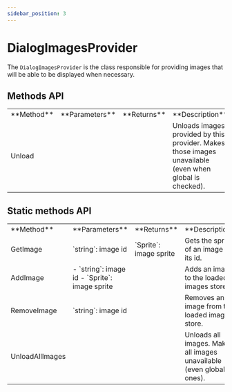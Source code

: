 ```yaml
---
sidebar_position: 3
---
```


# DialogImagesProvider

The `DialogImagesProvider` is the class responsible for providing images that will be able to be displayed when necessary.

## Methods API

<table>
    <tbody>
        <tr>
            <td>**Method**</td>
            <td>**Parameters**</td>
            <td>**Returns**</td>
            <td>**Description**</td>
        </tr>
        <tr>
            <td>Unload</td>
            <td></td>
            <td></td>
            <td>Unloads images provided by this provider. Makes those images unavailable (even when global is checked).</td>
        </tr>
    </tbody>
</table>

## Static methods API

<table>
    <tbody>
        <tr>
            <td>**Method**</td>
            <td>**Parameters**</td>
            <td>**Returns**</td>
            <td>**Description**</td>
        </tr>
        <tr>
            <td>GetImage</td>
            <td>`string`: image id</td>
            <td>`Sprite`: image sprite</td>
            <td>Gets the sprite of an image by its id.</td>
        </tr>
        <tr>
            <td>AddImage</td>
            <td>
                - `string`: image id
                - `Sprite`: image sprite
            </td>
            <td></td>
            <td>Adds an image to the loaded images store.</td>
        </tr>
        <tr>
            <td>RemoveImage</td>
            <td>`string`: image id</td>
            <td></td>
            <td>Removes an image from the loaded images store.</td>
        </tr>
        <tr>
            <td>UnloadAllImages</td>
            <td></td>
            <td></td>
            <td>Unloads all images. Makes all images unavailable (even global ones).</td>
        </tr>
    </tbody>
</table>

